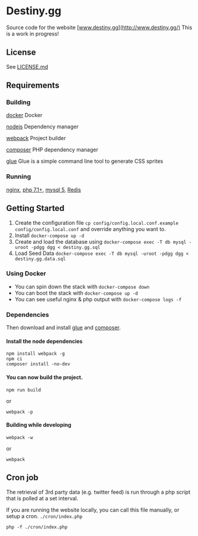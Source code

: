# Destiny.gg
Source code for the website [www.destiny.gg](http://www.destiny.gg/)
This is a work in progress!

## License

See [LICENSE.md](LICENSE.md)

## Requirements

### Building

[docker](https://www.docker.com/) Docker

[nodejs](http://nodejs.org/) Dependency manager

[webpack](https://webpack.github.io/) Project builder

[composer](http://getcomposer.org/) PHP dependency manager

[glue](http://glue.readthedocs.org/) Glue is a simple command line tool to generate CSS sprites

### Running

[nginx](http://httpd.apache.org/), [php 7.1+](http://php.net/), [mysql 5](http://dev.mysql.com/), [Redis](http://redis.io/download)


## Getting Started

1. Create the configuration file `cp config/config.local.conf.example config/config.local.conf` and override anything you want to.
2. Install `docker-compose up -d`
3. Create and load the database using `docker-compose exec -T db mysql -uroot -pdgg dgg < destiny.gg.sql`
4. Load Seed Data `docker-compose exec -T db mysql -uroot -pdgg dgg < destiny.gg.data.sql`

### Using Docker

* You can spin down the stack with `docker-compose down`
* You can boot the stack with `docker-compose up -d`
* You can see useful nginx & php output with `docker-compose logs -f`

### Dependencies

Then download and install [glue](http://glue.readthedocs.org/) and [composer](http://getcomposer.org/).

#### Install the node dependencies

```shell
npm install webpack -g
npm ci
composer install -no-dev
```

#### You can now build the project.

```shell
npm run build
```
or
```shell
webpack -p
```

#### Building while developing

```shell
webpack -w
```
or
```shell
webpack
```

## Cron job

The retrieval of 3rd party data (e.g. twitter feed) is run through a php script that is polled at a set interval.

If you are running the website locally, you can call this file manually, or setup a cron. `./cron/index.php`

```shell
php -f ./cron/index.php
```
